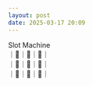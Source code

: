 ```yaml
---
layout: post
date: 2025-03-17 20:09
---
```


Slot Machine<br />
｜🤡｜🍒｜🤡｜<br />
｜🍇｜💎｜🔔｜<br />
｜💎｜🏴｜💎｜<br />


